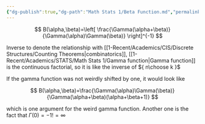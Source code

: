 ```yaml
---
{"dg-publish":true,"dg-path":"Math Stats 1/Beta Function.md","permalink":"/math-stats-1/beta-function/","created":"2024-11-28T16:16:09.574-05:00","updated":"2025-07-07T17:59:20.868-04:00"}
---
```



$$
B(\alpha,\beta)=\left[ \frac{\Gamma(\alpha+\beta)}{\Gamma(\alpha)\Gamma(\beta)} \right]^{-1}
$$

Inverse to denote the relationship with [[1-Recent/Academics/CIS/Discrete Structures/Counting Theorems\|combinatorics]], [[1-Recent/Academics/STATS/Math Stats 1/Gamma function\|Gamma function]] is the continuous factorial, so it is like the inverse of ${ n\choose k }$ 

If the gamma function was not weirdly shifted by one, it would look like

$$
B(\alpha,\beta)=\frac{\Gamma(\alpha)\Gamma(\beta)}{\Gamma(\alpha+\beta)(\alpha+\beta+1)}
$$

which is one argument for the weird gamma function. Another one is the fact that $\Gamma(0)=-1!=\infty$
